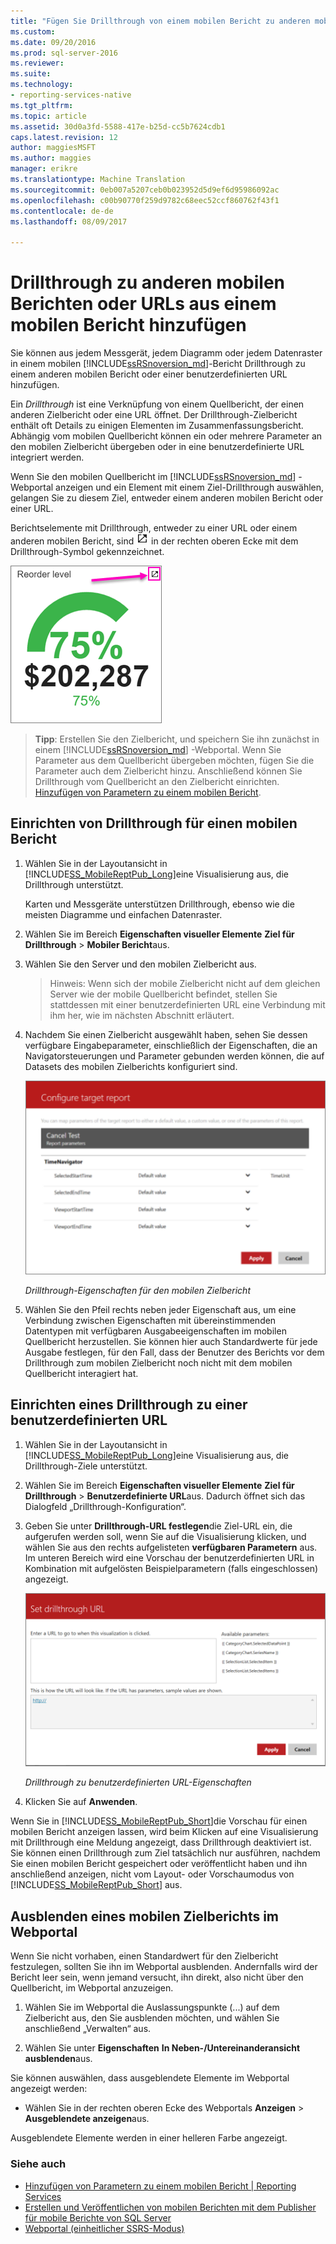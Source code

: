 ```yaml
---
title: "Fügen Sie Drillthrough von einem mobilen Bericht zu anderen mobilen Berichten oder URLs | Microsoft Docs"
ms.custom: 
ms.date: 09/20/2016
ms.prod: sql-server-2016
ms.reviewer: 
ms.suite: 
ms.technology:
- reporting-services-native
ms.tgt_pltfrm: 
ms.topic: article
ms.assetid: 30d0a3fd-5588-417e-b25d-cc5b7624cdb1
caps.latest.revision: 12
author: maggiesMSFT
ms.author: maggies
manager: erikre
ms.translationtype: Machine Translation
ms.sourcegitcommit: 0eb007a5207ceb0b023952d5d9ef6d95986092ac
ms.openlocfilehash: c00b90770f259d9782c68eec52ccf860762f43f1
ms.contentlocale: de-de
ms.lasthandoff: 08/09/2017

---
```

# <a name="add-drillthrough-from-a-mobile-report-to-other-mobile-reports-or-urls"></a>Drillthrough zu anderen mobilen Berichten oder URLs aus einem mobilen Bericht hinzufügen
Sie können aus jedem Messgerät, jedem Diagramm oder jedem Datenraster in einem mobilen [!INCLUDE[ssRSnoversion_md](../../includes/ssrsnoversion-md.md)]-Bericht Drillthrough zu einem anderen mobilen Bericht oder einer benutzerdefinierten URL hinzufügen. 

Ein *Drillthrough*  ist eine Verknüpfung von einem Quellbericht, der einen anderen Zielbericht oder eine URL öffnet. Der Drillthrough-Zielbericht enthält oft Details zu einigen Elementen im Zusammenfassungsbericht. Abhängig vom mobilen Quellbericht können ein oder mehrere Parameter an den mobilen Zielbericht übergeben oder in eine benutzerdefinierte URL integriert werden.  
  
Wenn Sie den mobilen Quellbericht im [!INCLUDE[ssRSnoversion_md](../../includes/ssrsnoversion-md.md)] -Webportal anzeigen und ein Element mit einem Ziel-Drillthrough auswählen, gelangen Sie zu diesem Ziel, entweder einem anderen mobilen Bericht oder einer URL.  

Berichtselemente mit Drillthrough, entweder zu einer URL oder einem anderen mobilen Bericht, sind ![mobiler-Bericht-Drillthrough-Symbol](../../reporting-services/mobile-reports/media/mobile-report-drill-through-icon.png) in der rechten oberen Ecke mit dem Drillthrough-Symbol gekennzeichnet.

![mobiler-Bericht-Messgerät-Drillthrough](../../reporting-services/mobile-reports/media/mobile-report-gauge-drill-through.png) 

>**Tipp**: Erstellen Sie den Zielbericht, und speichern Sie ihn zunächst in einem [!INCLUDE[ssRSnoversion_md](../../includes/ssrsnoversion-md.md)] -Webportal. Wenn Sie Parameter aus dem Quellbericht übergeben möchten, fügen Sie die Parameter auch dem Zielbericht hinzu. Anschließend können Sie Drillthrough vom Quellbericht an den Zielbericht einrichten. [Hinzufügen von Parametern zu einem mobilen Bericht](../../reporting-services/mobile-reports/add-parameters-to-a-mobile-report-reporting-services.md).
 
## <a name="set-up-drillthrough-to-a-mobile-report"></a>Einrichten von Drillthrough für einen mobilen Bericht  

1. Wählen Sie in der Layoutansicht in [!INCLUDE[SS_MobileReptPub_Long](../../includes/ss-mobilereptpub-long.md)]eine Visualisierung aus, die Drillthrough unterstützt.   

   Karten und Messgeräte unterstützen Drillthrough, ebenso wie die meisten Diagramme und einfachen Datenraster.
   
2. Wählen Sie im Bereich **Eigenschaften visueller Elemente** **Ziel für Drillthrough** > **Mobiler Bericht**aus.  
3. Wählen Sie den Server und den mobilen Zielbericht aus.  

   >Hinweis: Wenn sich der mobile Zielbericht nicht auf dem gleichen Server wie der mobile Quellbericht befindet, stellen Sie stattdessen mit einer benutzerdefinierten URL eine Verbindung mit ihm her, wie im nächsten Abschnitt erläutert.  
 
4. Nachdem Sie einen Zielbericht ausgewählt haben, sehen Sie dessen verfügbare Eingabeparameter, einschließlich der Eigenschaften, die an Navigatorsteuerungen und Parameter gebunden werden können, die auf Datasets des mobilen Zielberichts konfiguriert sind.  

   ![mobile-report-drillthrough-target](../../reporting-services/mobile-reports/media/mobile-report-drillthrough-target.PNG)
   
   *Drillthrough-Eigenschaften für den mobilen Zielbericht*  
  
5. Wählen Sie den Pfeil rechts neben jeder Eigenschaft aus, um eine Verbindung zwischen Eigenschaften mit übereinstimmenden Datentypen mit verfügbaren Ausgabeeigenschaften im mobilen Quellbericht herzustellen. Sie können hier auch Standardwerte für jede Ausgabe festlegen, für den Fall, dass der Benutzer des Berichts vor dem Drillthrough zum mobilen Zielbericht noch nicht mit dem mobilen Quellbericht interagiert hat.  
  
## <a name="set-up-a-drillthrough-to-a-custom-url"></a>Einrichten eines Drillthrough zu einer benutzerdefinierten URL  
  
1. Wählen Sie in der Layoutansicht in [!INCLUDE[SS_MobileReptPub_Long](../../includes/ss-mobilereptpub-long.md)]eine Visualisierung aus, die Drillthrough-Ziele unterstützt.    
2. Wählen Sie im Bereich **Eigenschaften visueller Elemente** **Ziel für Drillthrough** > **Benutzerdefinierte URL**aus.  Dadurch öffnet sich das Dialogfeld „Drillthrough-Konfiguration“.  
  
3. Geben Sie unter **Drillthrough-URL festlegen**die Ziel-URL ein, die aufgerufen werden soll, wenn Sie auf die Visualisierung klicken, und wählen Sie aus den rechts aufgelisteten **verfügbaren Parametern** aus. Im unteren Bereich wird eine Vorschau der benutzerdefinierten URL in Kombination mit aufgelösten Beispielparametern (falls eingeschlossen) angezeigt.  
  
   ![mobile-report-drillthrough-url](../../reporting-services/mobile-reports/media/mobile-report-drillthrough-url.PNG)
  
   *Drillthrough zu benutzerdefinierten URL-Eigenschaften*  
  
4. Klicken Sie auf **Anwenden**.  

  
Wenn Sie in [!INCLUDE[SS_MobileReptPub_Short](../../includes/ss-mobilereptpub-short.md)]die Vorschau für einen mobilen Bericht anzeigen lassen, wird beim Klicken auf eine Visualisierung mit Drillthrough eine Meldung angezeigt, dass Drillthrough deaktiviert ist. Sie können einen Drillthrough zum Ziel tatsächlich nur ausführen, nachdem Sie einen mobilen Bericht gespeichert oder veröffentlicht haben und ihn anschließend anzeigen, nicht vom Layout- oder Vorschaumodus von [!INCLUDE[SS_MobileReptPub_Short](../../includes/ss-mobilereptpub-short.md)] aus.  

## <a name="hide-a-target-mobile-report-on-the-web-portal"></a>Ausblenden eines mobilen Zielberichts im Webportal
Wenn Sie nicht vorhaben, einen Standardwert für den Zielbericht festzulegen, sollten Sie ihn im Webportal ausblenden. Andernfalls wird der Bericht leer sein, wenn jemand versucht, ihn direkt, also nicht über den Quellbericht, im Webportal anzuzeigen.

1. Wählen Sie im Webportal die Auslassungspunkte (...) auf dem Zielbericht aus, den Sie ausblenden möchten, und wählen Sie anschließend „Verwalten“ aus.

2. Wählen Sie unter **Eigenschaften** **In Neben-/Untereinanderansicht ausblenden**aus.

Sie können auswählen, dass ausgeblendete Elemente im Webportal angezeigt werden: 

* Wählen Sie in der rechten oberen Ecke des Webportals **Anzeigen** > **Ausgeblendete anzeigen**aus. 

Ausgeblendete Elemente werden in einer helleren Farbe angezeigt.
    
### <a name="see-also"></a>Siehe auch  
 
* [Hinzufügen von Parametern zu einem mobilen Bericht | Reporting Services](../../reporting-services/mobile-reports/add-parameters-to-a-mobile-report-reporting-services.md)
* [Erstellen und Veröffentlichen von mobilen Berichten mit dem Publisher für mobile Berichte von SQL Server](../../reporting-services/mobile-reports/create-mobile-reports-with-sql-server-mobile-report-publisher.md) 
* [Webportal (einheitlicher SSRS-Modus)](../../reporting-services/web-portal-ssrs-native-mode.md)


